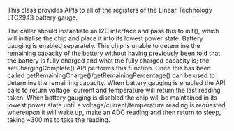 This class provides APIs to all of the registers of the Linear Technology LTC2943 battery gauge.

The caller should instantiate an I2C interface and pass this to init(), which will initialise the chip and place it into its lowest power state.  Battery gauging is enabled separately.  This chip is unable to determine the remaining capacity of the battery without having previously been told that the battery is fully charged and what the fully charged capacity is; the setChargingComplete() API performs this function.  Once this has been called getRemainingCharge()/getRemainingPercentage() can be used to determine the remaining capacity.  When battery gauging is enabled the API calls to return voltage, current and temperature will return the last reading taken.  When battery gauging is disabled the chip will be maintained in its lowest power state until a voltage/current/temperature reading is requested, whereupon it will wake up, make an ADC reading and then return to sleep, taking ~300 ms to take the reading.